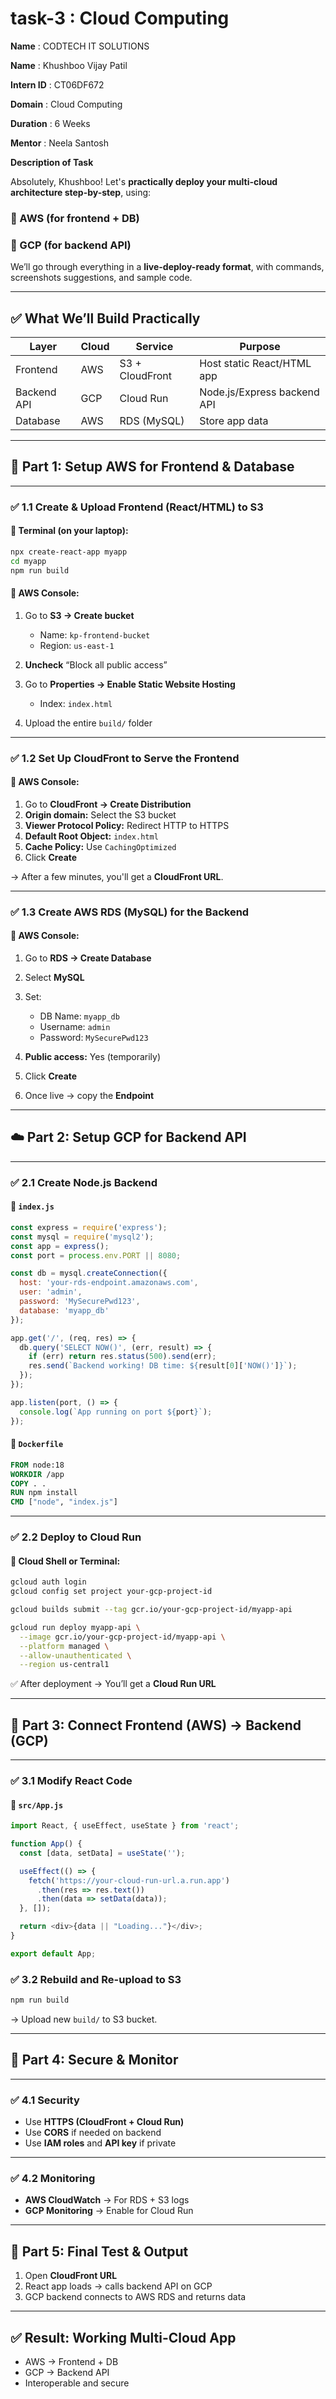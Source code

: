 # task-3 : Cloud Computing

**Name** : CODTECH IT SOLUTIONS

**Name** : Khushboo Vijay Patil

**Intern ID** : CT06DF672

**Domain** : Cloud Computing

**Duration** : 6 Weeks 

**Mentor** : Neela Santosh

**Description of Task**

Absolutely, Khushboo! Let's **practically deploy your multi-cloud architecture step-by-step**, using:

### 🔁 AWS (for frontend + DB)

### 🔁 GCP (for backend API)

We’ll go through everything in a **live-deploy-ready format**, with commands, screenshots suggestions, and sample code.

---

## ✅ What We’ll Build Practically

| Layer       | Cloud | Service         | Purpose                     |
| ----------- | ----- | --------------- | --------------------------- |
| Frontend    | AWS   | S3 + CloudFront | Host static React/HTML app  |
| Backend API | GCP   | Cloud Run       | Node.js/Express backend API |
| Database    | AWS   | RDS (MySQL)     | Store app data              |

---

## 🧩 Part 1: Setup AWS for Frontend & Database

---

### ✅ 1.1 Create & Upload Frontend (React/HTML) to S3

#### 🔧 Terminal (on your laptop):

```bash
npx create-react-app myapp
cd myapp
npm run build
```

#### 🔧 AWS Console:

1. Go to **S3 → Create bucket**

   * Name: `kp-frontend-bucket`
   * Region: `us-east-1`
2. **Uncheck** “Block all public access”
3. Go to **Properties → Enable Static Website Hosting**

   * Index: `index.html`
4. Upload the entire `build/` folder

---

### ✅ 1.2 Set Up CloudFront to Serve the Frontend

#### 🔧 AWS Console:

1. Go to **CloudFront → Create Distribution**
2. **Origin domain:** Select the S3 bucket
3. **Viewer Protocol Policy:** Redirect HTTP to HTTPS
4. **Default Root Object:** `index.html`
5. **Cache Policy:** Use `CachingOptimized`
6. Click **Create**

→ After a few minutes, you'll get a **CloudFront URL**.

---

### ✅ 1.3 Create AWS RDS (MySQL) for the Backend

#### 🔧 AWS Console:

1. Go to **RDS → Create Database**
2. Select **MySQL**
3. Set:

   * DB Name: `myapp_db`
   * Username: `admin`
   * Password: `MySecurePwd123`
4. **Public access:** Yes (temporarily)
5. Click **Create**
6. Once live → copy the **Endpoint**

---

## ☁️ Part 2: Setup GCP for Backend API

---

### ✅ 2.1 Create Node.js Backend

#### 🔧 `index.js`

```js
const express = require('express');
const mysql = require('mysql2');
const app = express();
const port = process.env.PORT || 8080;

const db = mysql.createConnection({
  host: 'your-rds-endpoint.amazonaws.com',
  user: 'admin',
  password: 'MySecurePwd123',
  database: 'myapp_db'
});

app.get('/', (req, res) => {
  db.query('SELECT NOW()', (err, result) => {
    if (err) return res.status(500).send(err);
    res.send(`Backend working! DB time: ${result[0]['NOW()']}`);
  });
});

app.listen(port, () => {
  console.log(`App running on port ${port}`);
});
```

#### 🔧 `Dockerfile`

```Dockerfile
FROM node:18
WORKDIR /app
COPY . .
RUN npm install
CMD ["node", "index.js"]
```

---

### ✅ 2.2 Deploy to Cloud Run

#### 🔧 Cloud Shell or Terminal:

```bash
gcloud auth login
gcloud config set project your-gcp-project-id

gcloud builds submit --tag gcr.io/your-gcp-project-id/myapp-api

gcloud run deploy myapp-api \
  --image gcr.io/your-gcp-project-id/myapp-api \
  --platform managed \
  --allow-unauthenticated \
  --region us-central1
```

✅ After deployment → You’ll get a **Cloud Run URL**

---

## 🔗 Part 3: Connect Frontend (AWS) → Backend (GCP)

---

### ✅ 3.1 Modify React Code

#### 🔧 `src/App.js`

```js
import React, { useEffect, useState } from 'react';

function App() {
  const [data, setData] = useState('');

  useEffect(() => {
    fetch('https://your-cloud-run-url.a.run.app')
      .then(res => res.text())
      .then(data => setData(data));
  }, []);

  return <div>{data || "Loading..."}</div>;
}

export default App;
```

### ✅ 3.2 Rebuild and Re-upload to S3

```bash
npm run build
```

→ Upload new `build/` to S3 bucket.

---

## 🔐 Part 4: Secure & Monitor

---

### ✅ 4.1 Security

* Use **HTTPS (CloudFront + Cloud Run)**
* Use **CORS** if needed on backend
* Use **IAM roles** and **API key** if private

---

### ✅ 4.2 Monitoring

* **AWS CloudWatch** → For RDS + S3 logs
* **GCP Monitoring** → Enable for Cloud Run

---

## 🧪 Part 5: Final Test & Output

1. Open **CloudFront URL**
2. React app loads → calls backend API on GCP
3. GCP backend connects to AWS RDS and returns data

---

## ✅ Result: Working Multi-Cloud App

* AWS → Frontend + DB
* GCP → Backend API
* Interoperable and secure


